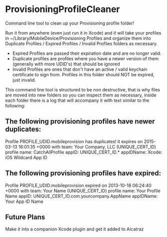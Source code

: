 ProvisioningProfileCleaner
==========================

Command line tool to clean up your Provisioning profile folder!

Run it from anywhere (even just run it in Xcode) and it will take your profiles in ~/Library/MobileDevice/Provisioning Profiles and organize them
into Duplicate Profiles / Expired Profiles / Invalid Profiles folders as necessary. 

- Expired Profiles are passed their expiration date and are no longer valid.
- Duplicate profiles are profiles where you have a newer version of them (generally with more UDID's) that should be ignored
- Invalid Profiles are ones that don't have an active / valid keychain certificate to sign from. Profiles in this folder should NOT be expired, just invalid.

This command line tool is structured to be non destructive, that is why files are moved into new folders so you can inspect them as necessary, inside each
folder there is a log that will accompany it with text similar to the following: 

The following provisioning profiles have newer duplicates:
---------------------------------------------------

Profile PROFILE_UDID.mobileprovision has duplicates!
it expires on 2015-03-13 16:01:35 +0000 with team: Your Company, LLC (UNIQUE_CERT_ID)
profile name: CatchAllProfile 
appID: UNIQUE_CERT_ID.* appIDName: Xcode: iOS Wildcard App ID


The following provisioning profiles have expired:
---------------------------------------------------

Profile PROFILE_UDID.mobileprovision expired on 2013-10-18 06:24:40 +0000
with team: Your Name (UNIQUE_CERT_ID) profile name: Your Profile Name
appID: UNIQUE_CERT_ID.com.yourcompany.AppName appIDName: Your App ID Name

Future Plans
------------
 Make it into a companion Xcode plugin and get it added to Alcatraz